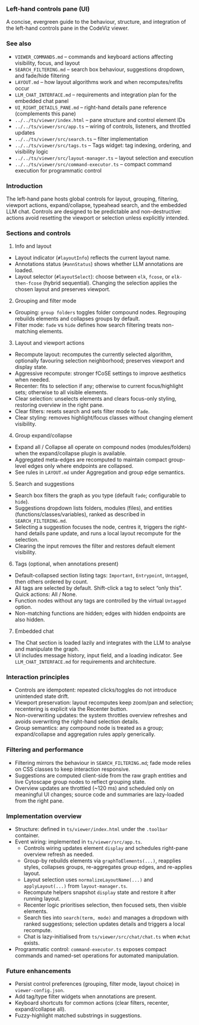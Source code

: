 ### Left-hand controls pane (UI)

A concise, evergreen guide to the behaviour, structure, and integration of the left-hand controls pane in the CodeViz viewer.

### See also

- `VIEWER_COMMANDS.md` – commands and keyboard actions affecting visibility, focus, and layout
- `SEARCH_FILTERING.md` – search box behaviour, suggestions dropdown, and fade/hide filtering
- `LAYOUT.md` – how layout algorithms work and when recomputes/refits occur
- `LLM_CHAT_INTERFACE.md` – requirements and integration plan for the embedded chat panel
- `UI_RIGHT_DETAILS_PANE.md` – right-hand details pane reference (complements this pane)
- `../../ts/viewer/index.html` – pane structure and control element IDs
- `../../ts/viewer/src/app.ts` – wiring of controls, listeners, and throttled updates
- `../../ts/viewer/src/search.ts` – filter implementation
- `../../ts/viewer/src/tags.ts` – Tags widget: tag indexing, ordering, and visibility logic
- `../../ts/viewer/src/layout-manager.ts` – layout selection and execution
- `../../ts/viewer/src/command-executor.ts` – compact command execution for programmatic control

### Introduction

The left-hand pane hosts global controls for layout, grouping, filtering, viewport actions, expand/collapse, typeahead search, and the embedded LLM chat. Controls are designed to be predictable and non-destructive: actions avoid resetting the viewport or selection unless explicitly intended.

### Sections and controls

1) Info and layout
- Layout indicator (`#layoutInfo`) reflects the current layout name.
- Annotations status (`#annStatus`) shows whether LLM annotations are loaded.
- Layout selector (`#layoutSelect`): choose between `elk`, `fcose`, or `elk-then-fcose` (hybrid sequential). Changing the selection applies the chosen layout and preserves viewport.

2) Grouping and filter mode
- Grouping: `group folders` toggles folder compound nodes. Regrouping rebuilds elements and collapses groups by default.
- Filter mode: `fade` vs `hide` defines how search filtering treats non-matching elements.

3) Layout and viewport actions
- Recompute layout: recomputes the currently selected algorithm, optionally favouring selection neighborhood; preserves viewport and display state.
- Aggressive recompute: stronger fCoSE settings to improve aesthetics when needed.
- Recenter: fits to selection if any; otherwise to current focus/highlight sets; otherwise to all visible elements.
- Clear selection: unselects elements and clears focus-only styling, restoring overview in the right pane.
- Clear filters: resets search and sets filter mode to `fade`.
- Clear styling: removes highlight/focus classes without changing element visibility.

4) Group expand/collapse
- Expand all / Collapse all operate on compound nodes (modules/folders) when the expand/collapse plugin is available.
- Aggregated meta-edges are recomputed to maintain compact group-level edges only where endpoints are collapsed.
- See rules in `LAYOUT.md` under Aggregation and group edge semantics.

5) Search and suggestions
- Search box filters the graph as you type (default `fade`; configurable to `hide`).
- Suggestions dropdown lists folders, modules (files), and entities (functions/classes/variables), ranked as described in `SEARCH_FILTERING.md`.
- Selecting a suggestion focuses the node, centres it, triggers the right-hand details pane update, and runs a local layout recompute for the selection.
- Clearing the input removes the filter and restores default element visibility.

6) Tags (optional, when annotations present)
- Default-collapsed section listing tags: `Important`, `Entrypoint`, `Untagged`, then others ordered by count.
- All tags are selected by default. Shift-click a tag to select “only this”. Quick actions: All / None.
- Function nodes without any tags are controlled by the virtual `Untagged` option.
- Non-matching functions are hidden; edges with hidden endpoints are also hidden.

7) Embedded chat
- The Chat section is loaded lazily and integrates with the LLM to analyse and manipulate the graph.
- UI includes message history, input field, and a loading indicator. See `LLM_CHAT_INTERFACE.md` for requirements and architecture.

### Interaction principles

- Controls are idempotent: repeated clicks/toggles do not introduce unintended state drift.
- Viewport preservation: layout recomputes keep zoom/pan and selection; recentering is explicit via the Recenter button.
- Non-overwriting updates: the system throttles overview refreshes and avoids overwriting the right-hand selection details.
- Group semantics: any compound node is treated as a group; expand/collapse and aggregation rules apply generically.

### Filtering and performance

- Filtering mirrors the behaviour in `SEARCH_FILTERING.md`; fade mode relies on CSS classes to keep interaction responsive.
- Suggestions are computed client-side from the raw graph entities and live Cytoscape group nodes to reflect grouping state.
- Overview updates are throttled (~120 ms) and scheduled only on meaningful UI changes; source code and summaries are lazy-loaded from the right pane.

### Implementation overview

- Structure: defined in `ts/viewer/index.html` under the `.toolbar` container.
- Event wiring: implemented in `ts/viewer/src/app.ts`.
  - Controls wiring updates element `display` and schedules right-pane overview refresh as needed.
  - Group-by rebuilds elements via `graphToElements(...)`, reapplies styles, collapses groups, re-aggregates group edges, and re-applies layout.
  - Layout selection uses `normalizeLayoutName(...)` and `applyLayout(...)` from `layout-manager.ts`.
  - Recompute helpers snapshot `display` state and restore it after running layout.
  - Recenter logic prioritises selection, then focused sets, then visible elements.
  - Search ties into `search(term, mode)` and manages a dropdown with ranked suggestions; selection updates details and triggers a local recompute.
  - Chat is lazy-initialised from `ts/viewer/src/chat/chat.ts` when `#chat` exists.
- Programmatic control: `command-executor.ts` exposes compact commands and named-set operations for automated manipulation.

### Future enhancements

- Persist control preferences (grouping, filter mode, layout choice) in `viewer-config.json`.
- Add tag/type filter widgets when annotations are present.
- Keyboard shortcuts for common actions (clear filters, recenter, expand/collapse all).
- Fuzzy-highlight matched substrings in suggestions.

